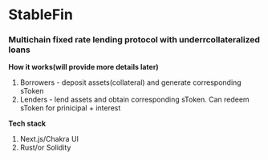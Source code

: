# StableFin
### Multichain fixed rate lending protocol with underrcollateralized loans


**How it works(will provide more details later)**
1. Borrowers - deposit assets(collateral) and generate corresponding sToken
2. Lenders - lend assets and obtain corresponding sToken. Can redeem sToken for prinicipal + interest


**Tech stack**
1. Next.js/Chakra UI
2. Rust/or Solidity
